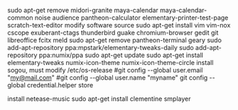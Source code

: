 sudo apt-get remove midori-granite maya-calendar maya-calendar-common noise audience pantheon-calculator elementary-printer-test-page scratch-text-editor
modify software source
sudo apt-get install vim vim-nox cscope exuberant-ctags thunderbird guake chromium-browser gedit git libreoffice fcitx meld
sudo apt-get remove pantheon-terminal geary
sudo add-apt-repository ppa:mpstark/elementary-tweaks-daily
sudo add-apt-repository ppa:numix/ppa
sudo apt-get update
sudo apt-get install elementary-tweaks numix-icon-theme numix-icon-theme-circle
install sogou, must modify /etc/os-release
#git config --global user.email "my@mail.com"
#git config --global user.name "myname"
git config --global credential.helper store

install netease-music
sudo apt-get install clementine smplayer
